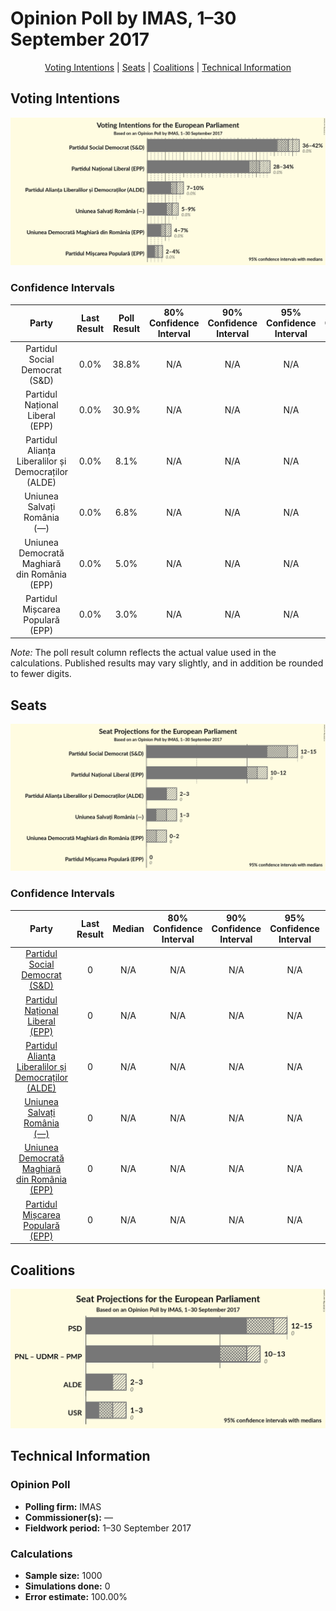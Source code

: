 # Opinion Poll by IMAS, 1–30 September 2017

<p align="center"><a href="#voting-intentions">Voting Intentions</a> | <a href="#seats">Seats</a> | <a href="#coalitions">Coalitions</a> | <a href="#technical-information">Technical Information</a></p>

## Voting Intentions

![Graph with voting intentions not yet produced](2017-09-30-IMAS.png "Voting Intentions")

### Confidence Intervals

| Party | Last Result | Poll Result | 80% Confidence Interval | 90% Confidence Interval | 95% Confidence Interval | 99% Confidence Interval |
|:-----:|:-----------:|:-----------:|:-----------------------:|:-----------------------:|:-----------------------:|:-----------------------:|
| Partidul Social Democrat (S&D) | 0.0% | 38.8% | N/A |N/A |N/A |N/A |
| Partidul Național Liberal (EPP) | 0.0% | 30.9% | N/A |N/A |N/A |N/A |
| Partidul Alianța Liberalilor și Democraților (ALDE) | 0.0% | 8.1% | N/A |N/A |N/A |N/A |
| Uniunea Salvați România (—) | 0.0% | 6.8% | N/A |N/A |N/A |N/A |
| Uniunea Democrată Maghiară din România (EPP) | 0.0% | 5.0% | N/A |N/A |N/A |N/A |
| Partidul Mișcarea Populară (EPP) | 0.0% | 3.0% | N/A |N/A |N/A |N/A |

*Note:* The poll result column reflects the actual value used in the calculations. Published results may vary slightly, and in addition be rounded to fewer digits.

## Seats

![Graph with seats not yet produced](2017-09-30-IMAS-seats.png "Seats")

### Confidence Intervals

| Party | Last Result | Median | 80% Confidence Interval | 90% Confidence Interval | 95% Confidence Interval | 99% Confidence Interval |
|:-----:|:-----------:|:------:|:-----------------------:|:-----------------------:|:-----------------------:|:-----------------------:|
| <a href="#partidul-social-democrat-(s&d)">Partidul Social Democrat (S&D)</a> | 0 | N/A | N/A |N/A |N/A |N/A |
| <a href="#partidul-național-liberal-(epp)">Partidul Național Liberal (EPP)</a> | 0 | N/A | N/A |N/A |N/A |N/A |
| <a href="#partidul-alianța-liberalilor-și-democraților-(alde)">Partidul Alianța Liberalilor și Democraților (ALDE)</a> | 0 | N/A | N/A |N/A |N/A |N/A |
| <a href="#uniunea-salvați-românia-(—)">Uniunea Salvați România (—)</a> | 0 | N/A | N/A |N/A |N/A |N/A |
| <a href="#uniunea-democrată-maghiară-din-românia-(epp)">Uniunea Democrată Maghiară din România (EPP)</a> | 0 | N/A | N/A |N/A |N/A |N/A |
| <a href="#partidul-mișcarea-populară-(epp)">Partidul Mișcarea Populară (EPP)</a> | 0 | N/A | N/A |N/A |N/A |N/A |


## Coalitions

![Graph with coalitions seats not yet produced](2017-09-30-IMAS-coalitions-seats.png "Coalitions Seats")


## Technical Information

### Opinion Poll

+ **Polling firm:** IMAS
+ **Commissioner(s):** —
+ **Fieldwork period:** 1–30 September 2017

### Calculations

+ **Sample size:** 1000
+ **Simulations done:** 0
+ **Error estimate:** 100.00%

